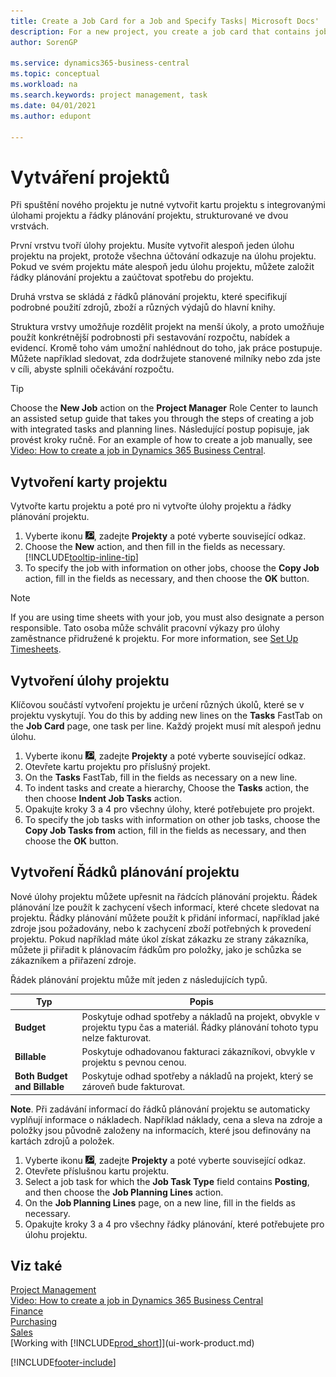 ```yaml
---
title: Create a Job Card for a Job and Specify Tasks| Microsoft Docs'
description: For a new project, you create a job card that contains job tasks and planning lines, to help you manage progress and budgets.
author: SorenGP

ms.service: dynamics365-business-central
ms.topic: conceptual
ms.workload: na
ms.search.keywords: project management, task
ms.date: 04/01/2021
ms.author: edupont

---
```

# Vytváření projektů
Při spuštění nového projektu je nutné vytvořit kartu projektu s integrovanými úlohami projektu a řádky plánování projektu, strukturované ve dvou vrstvách.

První vrstvu tvoří úlohy projektu. Musíte vytvořit alespoň jeden úlohu projektu na projekt, protože všechna účtování odkazuje na úlohu projektu. Pokud ve svém projektu máte alespoň jedu úlohu projektu, můžete založit řádky plánování projektu a zaúčtovat spotřebu do projektu.

Druhá vrstva se skládá z řádků plánování projektu, které specifikují podrobné použití zdrojů, zboží a různých výdajů do hlavní knihy.

Struktura vrstvy umožňuje rozdělit projekt na menší úkoly, a proto umožňuje použít konkrétnější podrobnosti při sestavování rozpočtu, nabídek a evidencí. Kromě toho vám umožní nahlédnout do toho, jak práce postupuje. Můžete například sledovat, zda dodržujete stanovené milníky nebo zda jste v cíli, abyste splnili očekávání rozpočtu.

> [!TIP]
> Choose the **New Job** action on the **Project Manager** Role Center to launch an assisted setup guide that takes you through the steps of creating a job with integrated tasks and planning lines. Následující postup popisuje, jak provést kroky ručně. For an example of how to create a job manually, see [Video: How to create a job in Dynamics 365 Business Central](https://www.youtube.com/watch?v=VqaPWr7BWmw).

## Vytvoření karty projektu
Vytvořte kartu projektu a poté pro ni vytvořte úlohy projektu a řádky plánování projektu.

1. Vyberte ikonu ![Žárovky, která otevře funkci Řekněte mi ](media/ui-search/search_small.png "Řekněte mi, co chcete dělat"), zadejte **Projekty** a poté vyberte související odkaz.
2. Choose the **New** action, and then fill in the fields as necessary. [!INCLUDE[tooltip-inline-tip](includes/tooltip-inline-tip_md.md)]
3. To specify the job with information on other jobs, choose the **Copy Job** action, fill in the fields as necessary, and then choose the **OK** button.

> [!NOTE]  
> If you are using time sheets with your job, you must also designate a person responsible. Tato osoba může schválit pracovní výkazy pro úlohy zaměstnance přidružené k projektu. For more information, see [Set Up Timesheets](projects-how-setup-time-sheets.md).

## Vytvoření úlohy projektu
Klíčovou součástí vytvoření projektu je určení různých úkolů, které se v projektu vyskytují. You do this by adding new lines on the **Tasks** FastTab on the **Job Card** page, one task per line. Každý projekt musí mít alespoň jednu úlohu.

1. Vyberte ikonu ![Žárovky, která otevře funkci Řekněte mi ](media/ui-search/search_small.png "Řekněte mi, co chcete dělat"), zadejte **Projekty** a poté vyberte související odkaz.
2. Otevřete kartu projektu pro příslušný projekt.
3. On the **Tasks** FastTab, fill in the fields as necessary on a new line.
4. To indent tasks and create a hierarchy, Choose the **Tasks** action, the then choose **Indent Job Tasks** action.
5. Opakujte kroky 3 a 4 pro všechny úlohy, které potřebujete pro projekt.
6. To specify the job tasks with information on other job tasks, choose the **Copy Job Tasks from** action, fill in the fields as necessary, and then choose the **OK** button.

## Vytvoření Řádků plánování projektu
Nové úlohy projektu můžete upřesnit na řádcích plánování projektu. Řádek plánování lze použít k zachycení všech informací, které chcete sledovat na projektu. Řádky plánování můžete použít k přidání informací, například jaké zdroje jsou požadovány, nebo k zachycení zboží potřebných k provedení projektu. Pokud například máte úkol získat zákazku ze strany zákazníka, můžete ji přiřadit k plánovacím řádkům pro položky, jako je schůzka se zákazníkem a přiřazení zdroje.

Řádek plánování projektu může mít jeden z následujících typů.

| Typ | Popis |
| --- | --- |
| **Budget** | Poskytuje odhad spotřeby a nákladů na projekt, obvykle v projektu typu čas a materiál. Řádky plánování tohoto typu nelze fakturovat. |
| **Billable** | Poskytuje odhadovanou fakturaci zákazníkovi, obvykle v projektu s pevnou cenou. |
| **Both Budget and Billable** | Poskytuje odhad spotřeby a nákladů na projekt, který se zároveň bude fakturovat. |

**Note**. Při zadávání informací do řádků plánování projektu se automaticky vyplňují informace o nákladech. Například náklady, cena a sleva na zdroje a položky jsou původně založeny na informacích, které jsou definovány na kartách zdrojů a položek.

1. Vyberte ikonu ![Žárovky, která otevře funkci Řekněte mi ](media/ui-search/search_small.png "Řekněte mi, co chcete dělat"), zadejte **Projekty** a poté vyberte související odkaz.
2. Otevřete příslušnou kartu projektu.
3. Select a job task for which the **Job Task Type** field contains **Posting**, and then choose the **Job Planning Lines** action.
4. On the **Job Planning Lines** page, on a new line, fill in the fields as necessary.
5. Opakujte kroky 3 a 4 pro všechny řádky plánování, které potřebujete pro úlohu projektu.

## Viz také

[Project Management](projects-manage-projects.md)  
[Video: How to create a job in Dynamics 365 Business Central](https://www.youtube.com/watch?v=VqaPWr7BWmw)  
[Finance](finance.md)  
[Purchasing](purchasing-manage-purchasing.md)  
[Sales](sales-manage-sales.md)  
[Working with [!INCLUDE[prod_short](includes/prod_short.md)]](ui-work-product.md)


[!INCLUDE[footer-include](includes/footer-banner.md)]